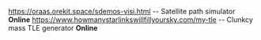 https://oraas.orekit.space/sdemos-visi.html -- Satellite path simulator **Online**
https://www.howmanystarlinkswillfillyoursky.com/my-tle -- Clunkcy mass TLE generator **Online**


